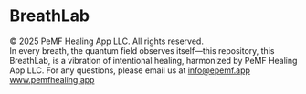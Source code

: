 # BreathLab

© 2025 PeMF Healing App LLC. All rights reserved.  
In every breath, the quantum field observes itself—this repository, this BreathLab, is a vibration of intentional healing, harmonized by PeMF Healing App LLC.
For any questions, please email us at info@epemf.app
www.pemfhealing.app
